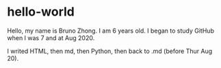 # hello-world

Hello, my name is Bruno Zhong. I am 6 years old. I began to study GitHub when I was 7 and at Aug 2020.

I writed HTML, then md, then Python, then back to .md (before Thur Aug 20).
